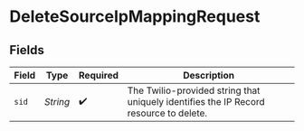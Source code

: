 # DeleteSourceIpMappingRequest


## Fields

| Field                                                                                 | Type                                                                                  | Required                                                                              | Description                                                                           |
| ------------------------------------------------------------------------------------- | ------------------------------------------------------------------------------------- | ------------------------------------------------------------------------------------- | ------------------------------------------------------------------------------------- |
| `sid`                                                                                 | *String*                                                                              | :heavy_check_mark:                                                                    | The Twilio-provided string that uniquely identifies the IP Record resource to delete. |